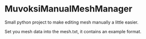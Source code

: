 # MuvoksiManualMeshManager
Small python project to make editing mesh manually a little easier.

Set you mesh data into the mesh.txt, it contains an example format. 
